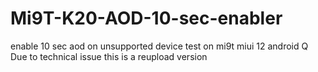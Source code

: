 # Mi9T-K20-AOD-10-sec-enabler
enable 10 sec aod on unsupported device test on mi9t miui 12 android Q
<br>Due to technical issue this is a reupload version
